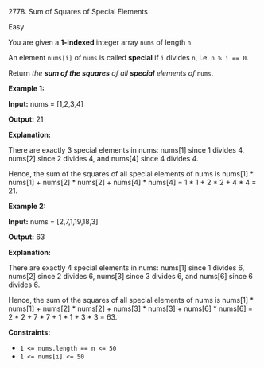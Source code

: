 2778\. Sum of Squares of Special Elements

Easy

You are given a **1-indexed** integer array `nums` of length `n`.

An element `nums[i]` of `nums` is called **special** if `i` divides `n`, i.e. `n % i == 0`.

Return _the **sum of the squares** of all **special** elements of_ `nums`.

**Example 1:**

**Input:** nums = [1,2,3,4]

**Output:** 21

**Explanation:**

There are exactly 3 special elements in nums: nums[1] since 1 divides 4, nums[2] since 2 divides 4, and nums[4] since 4 divides 4.

Hence, the sum of the squares of all special elements of nums is nums[1] \* nums[1] + nums[2] \* nums[2] + nums[4] \* nums[4] = 1 \* 1 + 2 \* 2 + 4 \* 4 = 21. 

**Example 2:**

**Input:** nums = [2,7,1,19,18,3]

**Output:** 63

**Explanation:**

There are exactly 4 special elements in nums: nums[1] since 1 divides 6, nums[2] since 2 divides 6, nums[3] since 3 divides 6, and nums[6] since 6 divides 6.

Hence, the sum of the squares of all special elements of nums is nums[1] \* nums[1] + nums[2] \* nums[2] + nums[3] \* nums[3] + nums[6] \* nums[6] = 2 \* 2 + 7 \* 7 + 1 \* 1 + 3 \* 3 = 63. 

**Constraints:**

*   `1 <= nums.length == n <= 50`
*   `1 <= nums[i] <= 50`